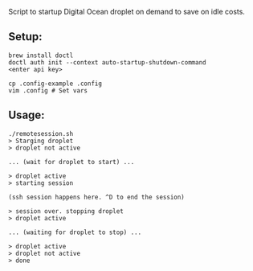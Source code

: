 Script to startup Digital Ocean droplet on demand to save on idle costs.


Setup:
---
```
brew install doctl
doctl auth init --context auto-startup-shutdown-command
<enter api key>

cp .config-example .config
vim .config # Set vars
```

Usage:
---
```
./remotesession.sh
> Starging droplet
> droplet not active

... (wait for droplet to start) ...

> droplet active
> starting session

(ssh session happens here. ^D to end the session)

> session over. stopping droplet
> droplet active

... (waiting for droplet to stop) ...

> droplet active
> droplet not active
> done
```
